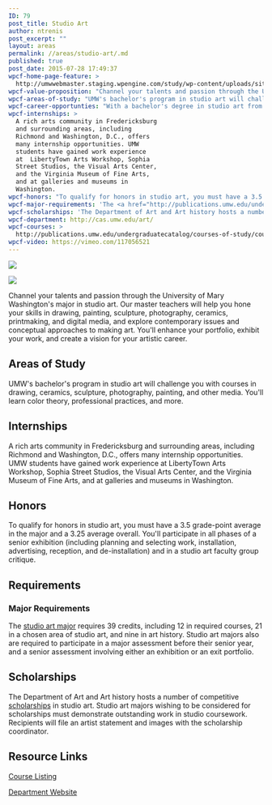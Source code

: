 ```yaml
---
ID: 79
post_title: Studio Art
author: ntrenis
post_excerpt: ""
layout: areas
permalink: //areas/studio-art/.md
published: true
post_date: 2015-07-28 17:49:37
wpcf-home-page-feature: >
  http://umwwebmaster.staging.wpengine.com/study/wp-content/uploads/sites/5/2015/07/Art-show-5e.jpg
wpcf-value-proposition: "Channel your talents and passion through the University of Mary Washington's major in studio art. Our master teachers will help you hone your skills in drawing, painting, sculpture, photography, ceramics, printmaking, and digital media, and explore contemporary issues and conceptual approaches to making art. You'll enhance your portfolio, exhibit your work, and create a vision for your artistic career."
wpcf-areas-of-study: "UMW's bachelor's program in studio art will challenge you with courses in drawing, ceramics, sculpture, photography, painting, and other media. You'll learn color theory, professional practices, and more."
wpcf-career-opportunties: "With a bachelor's degree in studio art from UMW, you'll be prepared for such careers as graphic artist, illustrator, photographer, cartoonist, sketch artist, animator, designer, gallery owner, visual merchandiser, or art appraiser, among other possibilities."
wpcf-internships: >
  A rich arts community in Fredericksburg
  and surrounding areas, including
  Richmond and Washington, D.C., offers
  many internship opportunities. UMW
  students have gained work experience
  at  LibertyTown Arts Workshop, Sophia
  Street Studios, the Visual Arts Center,
  and the Virginia Museum of Fine Arts,
  and at galleries and museums in
  Washington.
wpcf-honors: "To qualify for honors in studio art, you must have a 3.5 grade-point average in the major and a 3.25 average overall. You'll participate in all phases of a senior exhibition (including  planning and selecting work, installation, advertising, reception, and de-installation) and in a studio art faculty group critique."
wpcf-major-requirements: 'The <a href="http://publications.umw.edu/undergraduatecatalog/courses-of-study/majors/arts/">studio art major</a> requires 39 credits, including 12 in required courses, 21 in a chosen area of studio art, and nine in art history. Studio art majors also are required to participate in a major assessment before their senior year, and a senior assessment involving either an exhibition or an exit portfolio.'
wpcf-scholarships: 'The Department of Art and Art history hosts a number of competitive <a href="http://cas.umw.edu/art/scholarship-descriptions/">scholarships</a> in studio art. Studio art majors wishing to be considered for scholarships must demonstrate outstanding work in studio coursework. Recipients will file an artist statement and images with the scholarship coordinator.'
wpcf-department: http://cas.umw.edu/art/
wpcf-courses: >
  http://publications.umw.edu/undergraduatecatalog/courses-of-study/course-descriptions/arts/
wpcf-video: https://vimeo.com/117056521
---
```


<!-- Types Custom Fields: -->
[![](http://umwwebmaster.staging.wpengine.com/study/wp-content/uploads/sites/5/2015/07/Art-show-5e.jpg)](http://umwwebmaster.staging.wpengine.com/study/wp-content/uploads/sites/5/2015/07/Art-show-5e.jpg)
<!-- End home-page-feature -->

<!-- video -->
[![](https://i.vimeocdn.com/video/503624386_960.jpg)](https://vimeo.com/117056521)
<!-- End video -->

<!-- value-proposition -->
Channel your talents and passion through the University of Mary Washington's major in studio art. Our master teachers will help you hone your skills in drawing, painting, sculpture, photography, ceramics, printmaking, and digital media, and explore contemporary issues and conceptual approaches to making art. You'll enhance your portfolio, exhibit your work, and create a vision for your artistic career.
<!-- End value-proposition -->

<!-- areas-of-study -->
## Areas of Study
UMW's bachelor's program in studio art will challenge you with courses in drawing, ceramics, sculpture, photography, painting, and other media. You'll learn color theory, professional practices, and more.
<!-- End areas-of-study -->

<!-- internships -->
## Internships
A rich arts community in Fredericksburg and surrounding areas, including Richmond and Washington, D.C., offers many internship opportunities. UMW students have gained work experience at LibertyTown Arts Workshop, Sophia Street Studios, the Visual Arts Center, and the Virginia Museum of Fine Arts, and at galleries and museums in Washington.
<!-- End internships -->

<!-- honors -->
## Honors
To qualify for honors in studio art, you must have a 3.5 grade-point average in the major and a 3.25 average overall. You'll participate in all phases of a senior exhibition (including planning and selecting work, installation, advertising, reception, and de-installation) and in a studio art faculty group critique.
<!-- End honors -->

<!-- requirements -->
## Requirements

<!-- major-requirements -->
### Major Requirements
The [studio art major](http://publications.umw.edu/undergraduatecatalog/courses-of-study/majors/arts/) requires 39 credits, including 12 in required courses, 21 in a chosen area of studio art, and nine in art history. Studio art majors also are required to participate in a major assessment before their senior year, and a senior assessment involving either an exhibition or an exit portfolio.
<!-- End major-requirements -->

<!-- End requirements -->

<!-- scholarships -->
## Scholarships
The Department of Art and Art history hosts a number of competitive [scholarships](http://cas.umw.edu/art/scholarship-descriptions/) in studio art. Studio art majors wishing to be considered for scholarships must demonstrate outstanding work in studio coursework. Recipients will file an artist statement and images with the scholarship coordinator.
<!-- End scholarships -->

<!-- resource-links -->
## Resource Links

<!-- courses -->
[Course Listing](http://publications.umw.edu/undergraduatecatalog/courses-of-study/course-descriptions/arts/)

<!-- End courses -->


<!-- department -->
[Department Website](http://cas.umw.edu/art/)

<!-- End department -->

<!-- End resource-links -->

<!-- End Types Custom Fields -->